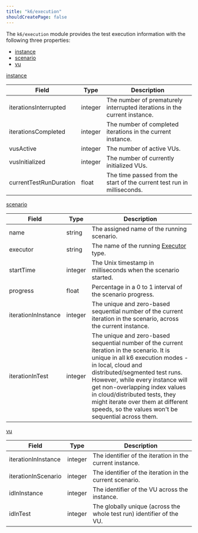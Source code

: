 ```yaml
---
title: "k6/execution"
shouldCreatePage: false
---
```


The `k6/execution` module provides the test execution information with the following three properties:
- [instance](/javascript-api/k6-execution/#instance)
- [scenario](/javascript-api/k6-execution/#scenario)
- [vu](/javascript-api/k6-execution/#vu)

[instance](/javascript-api/k6-execution/#instance)

| Field                  | Type    | Description                                                              |
|------------------------|---------|--------------------------------------------------------------------------|
| iterationsInterrupted  | integer | The number of prematurely interrupted iterations in the current instance. |
| iterationsCompleted    | integer | The number of completed iterations in the current instance. |
| vusActive              | integer | The number of active VUs. |
| vusInitialized         | integer | The number of currently initialized VUs. |
| currentTestRunDuration | float   | The time passed from the start of the current test run in milliseconds. |

[scenario](/javascript-api/k6-execution/#scenario)

| Field               | Type    | Description                                                              |
|---------------------|---------|--------------------------------------------------------------------------|
| name                | string  | The assigned name of the running scenario. |
| executor            | string  | The name of the running [Executor](/using-k6/scenarios/#executors) type. |
| startTime           | integer | The Unix timestamp in milliseconds when the scenario started. |
| progress            | float   | Percentage in a 0 to 1 interval of the scenario progress. |
| iterationInInstance | integer | The unique and zero-based sequential number of the current iteration in the scenario, across the current instance. |
| iterationInTest     | integer | The unique and zero-based sequential number of the current iteration in the scenario. It is unique in all k6 execution modes - in local, cloud and distributed/segmented test runs. However, while every instance will get non-overlapping index values in cloud/distributed tests, they might iterate over them at different speeds, so the values won't be sequential across them. |

[vu](/javascript-api/k6-execution/#vu)

| Field               | Type    | Description                                                              |
|---------------------|---------|--------------------------------------------------------------------------|
| iterationInInstance | integer | The identifier of the iteration in the current instance. |
| iterationInScenario | integer | The identifier of the iteration in the current scenario. |
| idInInstance        | integer | The identifier of the VU across the instance. |
| idInTest            | integer | The globally unique (across the whole test run) identifier of the VU. |